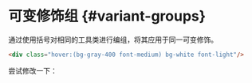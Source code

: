 # 可变修饰组 {#variant-groups}

通过使用括号对相同的工具类进行编组，将其应用于同一可变修饰。

```html
<div class="hover:(bg-gray-400 font-medium) bg-white font-light"/>
```

尝试修改一下：

<InlinePlayground 
  :input="'bg-blue-200 font-light p-2\nhover:(bg-gray-400 font-medium)'"
  :showCSS="true"
  :showMode="true"
/>
